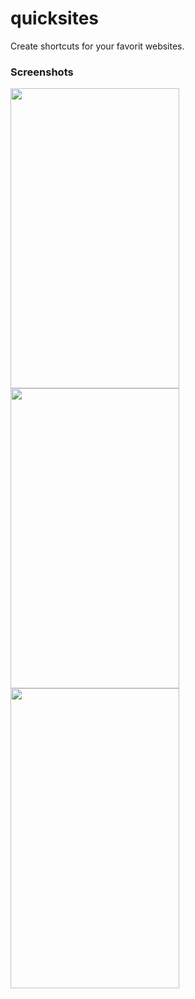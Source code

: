 # quicksites
Create shortcuts for your favorit websites. 
### Screenshots
<img src="https://i.imgur.com/BVuL75i.png" width="270" height="480" /> <img src="https://i.imgur.com/ZtzRII9.png" width="270" height="480" /> <img src="https://i.imgur.com/9pHLNNt.png" width="270" height="480" />
